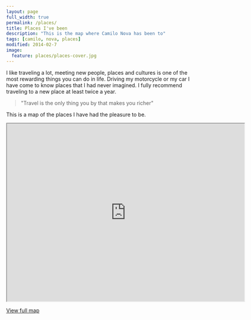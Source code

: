 ```yaml
---
layout: page
full_width: true
permalink: /places/
title: Places I've been
description: "This is the map where Camilo Nova has been to"
tags: [camilo, nova, places]
modified: 2014-02-7
image:
  feature: places/places-cover.jpg
---
```


I like traveling a lot, meeting new people, places and cultures is one of the most rewarding things you can do in life. Driving my motorcycle or my car I have come to know places that I had never imagined. I fully recommend traveling to a new place at least twice a year.

<blockquote>
	"Travel is the only thing you by that makes you richer"
</blockquote>

This is a map of the places I have had the pleasure to be.

<div class="responsive-iframe">
    <iframe src="https://mapsengine.google.com/map/embed?mid=zu_3IAhs292U.kum9-fESGti8" width="640" height="480"></iframe>
</div>

<p class="text-center">
    <a markdown="0" href="https://www.google.com/maps/ms?hl=en&amp;msid=217524773836339260183.0004e20f4588750fa3f01&amp;msa=0&amp;ie=UTF8&amp;t=h&amp;ll=14.264383,-39.375&amp;spn=126.915191,225&amp;z=2&amp;source=embed" class="btn" target="_blank">View full map</a>
</p>
